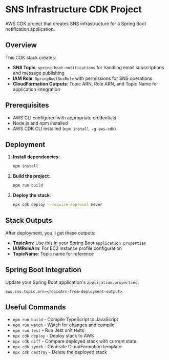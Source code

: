 # SNS Infrastructure CDK Project

AWS CDK project that creates SNS infrastructure for a Spring Boot notification application.

## Overview

This CDK stack creates:
- **SNS Topic**: `spring-boot-notifications` for handling email subscriptions and message publishing
- **IAM Role**: `SpringBootSnsRole` with permissions for SNS operations
- **CloudFormation Outputs**: Topic ARN, Role ARN, and Topic Name for application integration

## Prerequisites

- AWS CLI configured with appropriate credentials
- Node.js and npm installed
- AWS CDK CLI installed (`npm install -g aws-cdk`)

## Deployment

1. **Install dependencies**:
   ```bash
   npm install
   ```

2. **Build the project**:
   ```bash
   npm run build
   ```

3. **Deploy the stack**:
   ```bash
   npx cdk deploy --require-approval never
   ```

## Stack Outputs

After deployment, you'll get these outputs:

- **TopicArn**: Use this in your Spring Boot `application.properties`
- **IAMRoleArn**: For EC2 instance profile configuration
- **TopicName**: Topic name for reference

## Spring Boot Integration

Update your Spring Boot application's `application.properties`:
```properties
aws.sns.topic.arn=<TopicArn-from-deployment-output>
```

## Useful Commands

* `npm run build`   - Compile TypeScript to JavaScript
* `npm run watch`   - Watch for changes and compile
* `npm run test`    - Run Jest unit tests
* `npx cdk deploy`  - Deploy stack to AWS
* `npx cdk diff`    - Compare deployed stack with current state
* `npx cdk synth`   - Generate CloudFormation template
* `npx cdk destroy` - Delete the deployed stack
